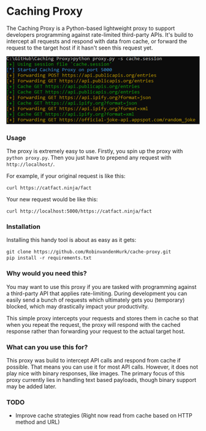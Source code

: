 # Caching Proxy

The Caching Proxy is a Python-based lightweight proxy to support developers programming against rate-limited third-party
APIs. It's build to intercept all requests and respond with data from cache, or forward the request to the target host
if it hasn't seen this request yet.

![](media/usage.png)

### Usage

The proxy is extremely easy to use. Firstly, you spin up the proxy with `python proxy.py`. Then you just have to prepend
any request with `http://localhost/`.  

For example, if your original request is like this:
```shell
curl https://catfact.ninja/fact
```
Your new request would be like this:
```shell
curl http://localhost:5000/https://catfact.ninja/fact
```

### Installation
Installing this handy tool is about as easy as it gets:
```shell
git clone https://github.com/RobinvandenHurk/cache-proxy.git
pip install -r requirements.txt
```


### Why would you need this?

You may want to use this proxy if you are tasked with programming against a third-party API that applies rate-limiting.
During development you can easily send a bunch of requests which ultimately gets you (temporary) blocked, which may
drastically impact your productivity.

This simple proxy intercepts your requests and stores them in cache so that when you repeat the request, the proxy will
respond with the cached response rather than forwarding your request to the actual target host.

### What can you use this for?

This proxy was build to intercept API calls and respond from cache if possible. That means you can use it for most API
calls. However, it does not play nice with binary responses, like images. The primary focus of this proxy currently lies
in handling text based payloads, though binary support may be added later.

### TODO

* Improve cache strategies (Right now read from cache based on HTTP method and URL)